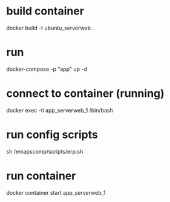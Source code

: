 # build container
docker build -t ubuntu_serverweb .

# run
docker-compose -p "app" up -d

# connect to container (running)
docker exec -ti app_serverweb_1 /bin/bash

# run config scripts
sh /emapscomp/scripts/erp.sh

# run container
docker container start app_serverweb_1